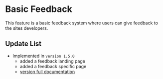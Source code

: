 # Basic Feedback

This feature is a basic feedback system where users can give feedback to the sites developers.

## Update List

- Implemented in `version 1.5.0`
  - added a feedback landing page
  - added a feedback specific page
  - [version full documentation](../version_docs/version-1.5.0.md)
